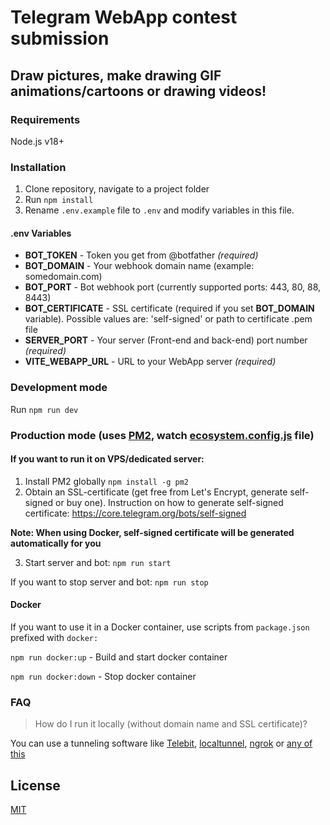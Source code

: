# Telegram WebApp contest submission

## Draw pictures, make drawing GIF animations/cartoons or drawing videos!

### Requirements

Node.js v18+

### Installation

1. Clone repository, navigate to a project folder
2. Run `npm install`
3. Rename `.env.example` file to `.env` and modify variables in this file.

#### .env Variables

- **BOT_TOKEN** - Token you get from @botfather *(required)*
- **BOT_DOMAIN** - Your webhook domain name (example: somedomain.com)
- **BOT_PORT** - Bot webhook port (currently supported ports: 443, 80, 88, 8443)
- **BOT_CERTIFICATE** - SSL certificate (required if you set **BOT_DOMAIN** variable). Possible values are: 'self-signed' or path to certificate .pem file
- **SERVER_PORT** - Your server (Front-end and back-end) port number *(required)*
- **VITE_WEBAPP_URL** - URL to your WebApp server *(required)*  

### Development mode

Run ```npm run dev```  


### Production mode (uses [PM2](https://pm2.keymetrics.io/), watch [ecosystem.config.js](./ecosystem.config.js) file)

#### If you want to run it on VPS/dedicated server:

1. Install PM2 globally ```npm install -g pm2```
2. Obtain an SSL-certificate (get free from Let's Encrypt, generate self-signed or buy one). Instruction on how to generate self-signed certificate: https://core.telegram.org/bots/self-signed   

**Note: When using Docker, self-signed certificate will be generated automatically for you**  

3. Start server and bot: ```npm run start```

If you want to stop server and bot: ```npm run stop```

#### Docker

If you want to use it in a Docker container, use scripts from `package.json` prefixed with `docker:`

```npm run docker:up``` - Build and start docker container

```npm run docker:down``` - Stop docker container  

### FAQ

> How do I run it locally (without domain name and SSL certificate)?

You can use a tunneling software like [Telebit](https://telebit.cloud), [localtunnel](https://github.com/localtunnel/localtunnel), [ngrok](https://ngrok.com) or [any of this](https://github.com/anderspitman/awesome-tunneling#open-source-at-least-with-a-reasonably-permissive-license)

## License
[MIT](./LICENSE)
